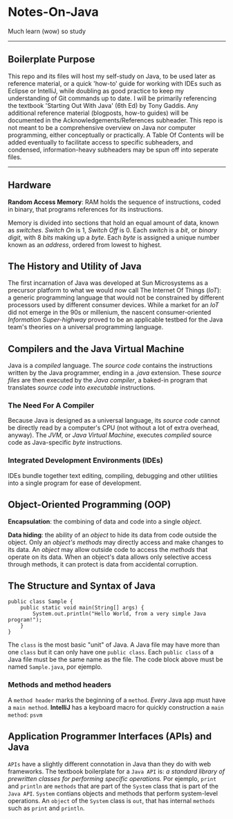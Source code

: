 # Notes-On-Java
Much learn (wow) so study

---
## Boilerplate Purpose  

This repo and its files will host my self-study on Java, to be used later as reference material, or a quick 'how-to' guide for working with IDEs such as Eclipse or IntelliJ, while doubling as good practice to keep my understanding of Git commands up to date. I will be primarily referencing the textbook 'Starting Out With Java' (6th Ed) by Tony Gaddis. Any additional reference material (blogposts, how-to guides) will be documented in the Acknowledgements/References subheader. This repo is not meant to be a comprehensive overview on Java nor computer programming, either conceptually or practically. A Table Of Contents will be added eventually to facilitate access to specific subheaders, and condensed, information-heavy subheaders may be spun off into seperate files.

---
## Hardware

**Random Access Memory**: RAM holds the sequence of instructions, coded in binary, that programs references for its instructions.

Memory is divided into sections that hold an equal amount of data, known as *switches*. *Switch On* is 1, *Switch Off* is 0. Each *switch* is a *bit*, or *binary digit*, with 8 *bits* making up a *byte*. Each *byte* is assigned a unique number known as an *address*, ordered from lowest to highest. 

## The History and Utility of Java

The first incarnation of Java was developed at Sun Microsystems as a precursor platform to what we would now call The Internet Of Things (*IoT*): a generic programming language that would not be constrained by different processors used by different consumer devices. While a market for an *IoT* did not emerge in the 90s or millenium, the nascent consumer-oriented *Information Super-highway* proved to be an applicable testbed for the Java team's theories on a universal programming language. 

## Compilers and the Java Virtual Machine

Java is a *compiled* language. The *source code* contains the instructions written by the Java programmer, ending in a *.java* extension. These *source files* are then executed by the *Java compiler*, a baked-in program that translates *source code* into *executable* instructions. 

### The Need For A Compiler

Because Java is designed as a universal language, its *source code* cannot be directly read by a computer's CPU (not without a lot of extra overhead, anyway). The *JVM*, or *Java Virtual Machine*, executes *compiled* source code as Java-specific *byte* instructions. 

### Integrated Development Environments (IDEs)

IDEs bundle together text editing, compiling, debugging and other utilities into a single program for ease of development. 

## Object-Oriented Programming (OOP)

**Encapsulation**: the combining of data and code into a single *object*.

**Data hiding**: the ability of an *object* to hide its data from code outside the object. Only an *object's methods* may directly access and make changes to its data. An *object* may allow outside code to access the *methods* that operate on its data. When an object's data allows only selective access through methods, it can protect is data from accidental corruption.

## The Structure and Syntax of Java

```
public class Sample {
    public static void main(String[] args) {
        System.out.println("Hello World, from a very simple Java program!");
    }
}
```

The `class` is the most basic "unit" of Java. A Java file may have more than one `class` but it can only have one `public class`. Each `public class` of a Java file must be the same name as the file. The code block above must be named `Sample.java`, por ejemplo.

### Methods and method headers

A `method header` marks the beginning of a `method`. *Every* Java app must have a `main method`. **IntelliJ** has a keyboard macro for quickly construction a `main method`: `psvm`

## Application Programmer Interfaces (APIs) and Java

`APIs` have a slightly different connotation in Java than they do with web frameworks. The textbook boilerplate for a `Java API` is: *a standard library of prewritten classes for performing specific operations.* Por ejemplo, `print` and `println` are `methods` that are part of the `System` class that is part of the `Java API`. `System` contians objects and methods that perform system-level operations. An `object` of the `System` class is `out`, that has internal `methods` such as `print` and `println`.
